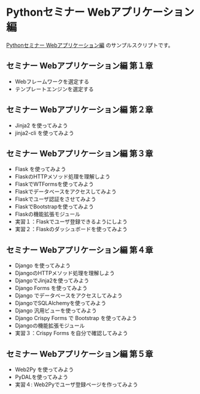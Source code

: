 # Pythonセミナー Webアプリケーション編

[Pythonセミナー Webアプリケーション編](https://scrapbox.io/PythonOsaka/Python%E3%82%BB%E3%83%9F%E3%83%8A%E3%83%BC_Web%E3%82%A2%E3%83%97%E3%83%AA%E3%82%B1%E3%83%BC%E3%82%B7%E3%83%A7%E3%83%B3%E7%B7%A8) のサンプルスクリプトです。



## セミナー Webアプリケーション編 第１章
 * Webフレームワークを選定する
 * テンプレートエンジンを選定する

## セミナー Webアプリケーション編 第２章
 * Jinja2 を使ってみよう
 * jinja2-cli を使ってみよう

## セミナー Webアプリケーション編 第３章
 * Flask を使ってみよう
 * FlaskのHTTPメソッド処理を理解しよう
 * FlaskでWTFormsを使ってみよう
 * Flaskでデータベースをアクセスしてみよう
 * Flaskでユーザ認証をさせてみよう
 * FlaskでBootstrapを使ってみよう
 * Flaskの機能拡張モジュール
 * 実習１：Flaskでユーザ登録できるようにしよう
 * 実習２：Flaskのダッシュボードを使ってみよう

## セミナー Webアプリケーション編 第４章
 * Django を使ってみよう
 * DjangoのHTTPメソッド処理を理解しよう
 * DjangoでJinja2を使ってみよう
 * Django Forms を使ってみよう
 * Django でデータベースをアクセスしてみよう
 * DjangoでSQLAlchemyを使ってみよう
 * Django 汎用ビューを使ってみよう
 * Django Crispy Forms で Bootstrap を使ってみよう
 * Djangoの機能拡張モジュール
 * 実習３：Crispy Forms を自分で確認してみよう


## セミナー Webアプリケーション編 第５章
 * Web2Py を使ってみよう
 * PyDALを使ってみよう
 * 実習４: Web2Pyでユーザ登録ページを作ってみよう


